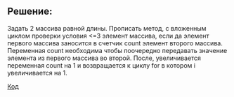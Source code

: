 ## Решение:
Задать 2 массива равной длины. Прописать метод, с вложенным циклом проверки условия <=3 элемент массива, если да элемент первого массива заносится в счетчик count элемент второго массива. Переменная count  необходима чтобы поочередно передавать значение элемента  из первого массива во второй. После, увеличивается переменная count на 1 и возвращается к циклу for в котором i увеличивается на 1.


[Код](https://github.com/Alex-astfotolab/final_task/blob/main/Fin_task/Program.cs)
